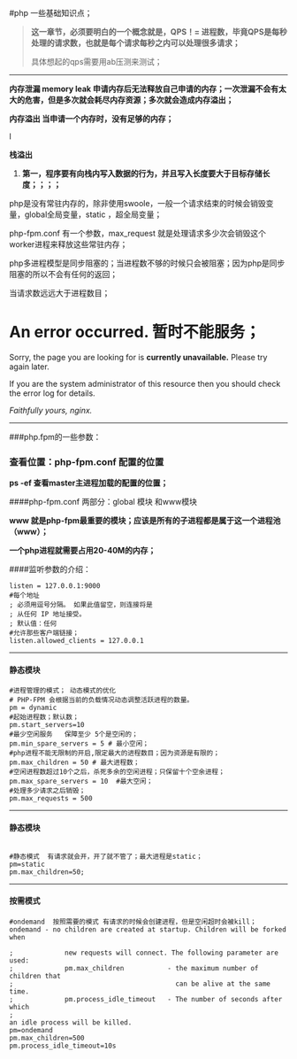 #php 一些基础知识点；

>**这一章节，必须要明白的一个概念就是，QPS！= 进程数，毕竟QPS是每秒处理的请求数，也就是每个请求每秒之内可以处理很多请求；**
>
>具体想起的qps需要用ab压测来测试；
>
>

---



**内存泄漏  memory leak  申请内存后无法释放自己申请的内存；一次泄漏不会有太大的危害，但是多次就会耗尽内存资源；多次就会造成内存溢出；**

**内存溢出  当申请一个内存时，没有足够的内存；**

l

**栈溢出**

1. **第一，程序要有向栈内写入数据的行为，并且写入长度要大于目标存储长度；；；；**



php是没有常驻内存的，除非使用swoole，一般一个请求结束的时候会销毁变量，global全局变量，static ，超全局变量；



php-fpm.conf  有一个参数，max_request  就是处理请求多少次会销毁这个worker进程来释放这些常驻内存；



php多进程模型是同步阻塞的；当进程数不够的时候只会被阻塞；因为php是同步阻塞的所以不会有任何的返回；



当请求数远远大于进程数目；

# An error occurred.  暂时不能服务；

Sorry, the page you are looking for is **currently unavailable.**
Please try again later.

If you are the system administrator of this resource then you should check the error log for details.

*Faithfully yours, nginx.*



-----



###php.fpm的一些参数：



### 查看位置：php-fpm.conf 配置的位置



**ps -ef  查看master主进程加载的配置的位置；** 



####php-fpm.conf  两部分：global 模块 和www模块



**www 就是php-fpm最重要的模块；应该是所有的子进程都是属于这一个进程池（www）；**



**一个php进程就需要占用20-40M的内存；**



####监听参数的介绍：

````shell
listen = 127.0.0.1:9000
#每个地址
; 必须用逗号分隔。 如果此值留空，则连接将是
; 从任何 IP 地址接受。
; 默认值：任何
#允许那些客户端链接；
listen.allowed_clients = 127.0.0.1
````

---



#### 静态模块



```shell
#进程管理的模式； 动态模式的优化
# PHP-FPM 会根据当前的负载情况动态调整活跃进程的数量。
pm = dynamic
#起始进程数；默认数；
pm.start_servers=10 
#最少空闲服务   保障至少 5个是空闲的；
pm.min_spare_servers = 5 # 最小空闲；
#php进程不能无限制的开启,限定最大的进程数目；因为资源是有限的；
pm.max_children = 50 # 最大进程数；
#空闲进程数超过10个之后，杀死多余的空闲进程；只保留十个空余进程；
pm.max_spare_servers = 10  #最大空闲；
#处理多少请求之后销毁； 
pm.max_requests = 500

```

---



#### 静态模块

`````shell

#静态模式  有请求就会开，开了就不管了；最大进程是static；
pm=static 
pm.max_children=50;
`````

---



#### 按需模式

````shell
#ondemand  按照需要的模式 有请求的时候会创建进程，但是空闲超时会被kill；
ondemand - no children are created at startup. Children will be forked when

;             new requests will connect. The following parameter are used:
;             pm.max_children           - the maximum number of children that
;                                         can be alive at the same time.
;             pm.process_idle_timeout   - The number of seconds after which
; 
an idle process will be killed.
pm=ondemand 
pm.max_children=500
pm.process_idle_timeout=10s
````

